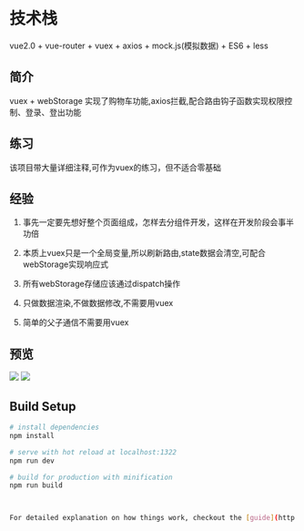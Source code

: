 # 技术栈

vue2.0 + vue-router + vuex + axios + mock.js(模拟数据) + ES6 + less

## 简介

vuex + webStorage 实现了购物车功能,axios拦截,配合路由钩子函数实现权限控制、登录、登出功能

## 练习

该项目带大量详细注释,可作为vuex的练习，但不适合零基础

## 经验

1. 事先一定要先想好整个页面组成，怎样去分组件开发，这样在开发阶段会事半功倍

2. 本质上vuex只是一个全局变量,所以刷新路由,state数据会清空,可配合webStorage实现响应式

3. 所有webStorage存储应该通过dispatch操作

4. 只做数据渲染,不做数据修改,不需要用vuex

5. 简单的父子通信不需要用vuex

## 预览

![](./intro/GIF.gif)      ![](./intro/gif2.gif)

## Build Setup

``` bash
# install dependencies
npm install

# serve with hot reload at localhost:1322
npm run dev

# build for production with minification
npm run build



For detailed explanation on how things work, checkout the [guide](http://vuejs-templates.github.io/webpack/) and [docs for vue-loader](http://vuejs.github.io/vue-loader).
